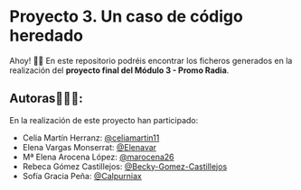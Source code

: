 # Proyecto 3. Un caso de código heredado

Ahoy! 👋🏼 En este repositorio podréis encontrar los ficheros generados en la realización del **proyecto final del Módulo 3 - Promo Radia**.

## Autoras👩🏻‍💻:
En la realización de este proyecto han participado: 

- Celia Martín Herranz: [@celiamartin11](https://github.com/celiamartin11)
- Elena Vargas Monserrat: [@Elenavar](https://github.com/Elenavar)
- Mª Elena Arocena López: [@marocena26](https://github.com/marocena26)
- Rebeca Gómez Castillejos: [@Becky-Gomez-Castillejos](https://github.com/Becky-Gomez-Castillejos)
- Sofía Gracia Peña: [@Calpurniax](https://github.com/Calpurniax)
